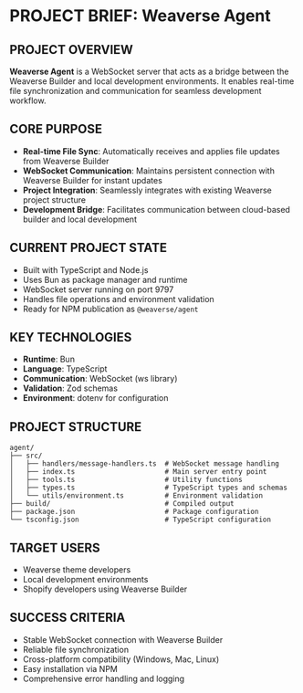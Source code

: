 # PROJECT BRIEF: Weaverse Agent

## PROJECT OVERVIEW
**Weaverse Agent** is a WebSocket server that acts as a bridge between the Weaverse Builder and local development environments. It enables real-time file synchronization and communication for seamless development workflow.

## CORE PURPOSE
- **Real-time File Sync**: Automatically receives and applies file updates from Weaverse Builder
- **WebSocket Communication**: Maintains persistent connection with Weaverse Builder for instant updates
- **Project Integration**: Seamlessly integrates with existing Weaverse project structure
- **Development Bridge**: Facilitates communication between cloud-based builder and local development

## CURRENT PROJECT STATE
- Built with TypeScript and Node.js
- Uses Bun as package manager and runtime
- WebSocket server running on port 9797
- Handles file operations and environment validation
- Ready for NPM publication as `@weaverse/agent`

## KEY TECHNOLOGIES
- **Runtime**: Bun
- **Language**: TypeScript 
- **Communication**: WebSocket (ws library)
- **Validation**: Zod schemas
- **Environment**: dotenv for configuration

## PROJECT STRUCTURE
```
agent/
├── src/
│   ├── handlers/message-handlers.ts  # WebSocket message handling
│   ├── index.ts                      # Main server entry point
│   ├── tools.ts                      # Utility functions
│   ├── types.ts                      # TypeScript types and schemas
│   └── utils/environment.ts          # Environment validation
├── build/                            # Compiled output
├── package.json                      # Package configuration
└── tsconfig.json                     # TypeScript configuration
```

## TARGET USERS
- Weaverse theme developers
- Local development environments
- Shopify developers using Weaverse Builder

## SUCCESS CRITERIA
- Stable WebSocket connection with Weaverse Builder
- Reliable file synchronization
- Cross-platform compatibility (Windows, Mac, Linux)
- Easy installation via NPM
- Comprehensive error handling and logging 